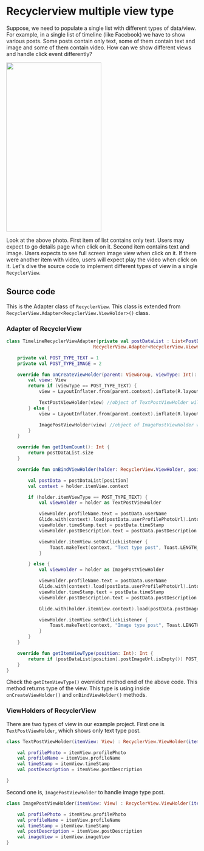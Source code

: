 # Recyclerview multiple view type

Suppose, we need to populate a single list with different types of data/view. For example, in a single list of timeline (like Facebook) we have to show various posts. Some posts contain only text, some of them contain text and image and some of them contain video. How can we show different views and handle click event differently?

<img src="https://raw.githubusercontent.com/hasancse91/recyclerview-multiple-view-type/master/data/Screenshot.png" width="250" height="444" />

Look at the above photo. First item of list contains only text. Users may expect to go details page when click on it. Second item contains text and image. Users expects to see full screen image view when click on it. If there were another item with video, users will expect play the video when click on it. Let's dive the source code to implement different types of view in a single `RecyclerView`.

## Source code
This is the Adapter class of `RecyclerView`. This class is extended from `RecyclerView.Adapter<RecyclerView.ViewHolder>()` class.
### Adapter of RecyclerView
```kotlin
class TimelineRecyclerViewAdapter(private val postDataList : List<PostData>): 
                                RecyclerView.Adapter<RecyclerView.ViewHolder>() {

    private val POST_TYPE_TEXT = 1
    private val POST_TYPE_IMAGE = 2

    override fun onCreateViewHolder(parent: ViewGroup, viewType: Int): RecyclerView.ViewHolder {
        val view: View
        return if (viewType == POST_TYPE_TEXT) {
            view = LayoutInflater.from(parent.context).inflate(R.layout.item_text_post, parent, false)

            TextPostViewHolder(view) //object of TextPostViewHolder will return
        } else {
            view = LayoutInflater.from(parent.context).inflate(R.layout.item_image_post, parent, false)

            ImagePostViewHolder(view) //object of ImagePostViewHolder will return
        }
    }

    override fun getItemCount(): Int {
        return postDataList.size
    }

    override fun onBindViewHolder(holder: RecyclerView.ViewHolder, position: Int) {

        val postData = postDataList[position]
        val context = holder.itemView.context

        if (holder.itemViewType == POST_TYPE_TEXT) {
            val viewHolder = holder as TextPostViewHolder

            viewHolder.profileName.text = postData.userName
            Glide.with(context).load(postData.userProfilePhotoUrl).into(viewHolder.profilePhoto)
            viewHolder.timeStamp.text = postData.timeStamp
            viewHolder.postDescription.text = postData.postDescription

            viewHolder.itemView.setOnClickListener {
                Toast.makeText(context, "Text type post", Toast.LENGTH_SHORT).show()
            }

        } else {
            val viewHolder = holder as ImagePostViewHolder

            viewHolder.profileName.text = postData.userName
            Glide.with(context).load(postData.userProfilePhotoUrl).into(viewHolder.profilePhoto)
            viewHolder.timeStamp.text = postData.timeStamp
            viewHolder.postDescription.text = postData.postDescription

            Glide.with(holder.itemView.context).load(postData.postImageUrl).into(viewHolder.imageView)

            viewHolder.itemView.setOnClickListener {
                Toast.makeText(context, "Image type post", Toast.LENGTH_SHORT).show()
            }
        }
    }

    override fun getItemViewType(position: Int): Int {
        return if (postDataList[position].postImageUrl.isEmpty()) POST_TYPE_TEXT else POST_TYPE_IMAGE
    }
}
```
Check the `getItemViewType()` overrided method end of the above code. This method returns type of the view. This type is using inside `onCreateViewHolder()` and `onBindViewHolder()` methods.
### ViewHolders of RecyclerView
There are two types of view in our example project. First one is `TextPostViewHolder`, which shows only text type post.
```kotlin
class TextPostViewHolder(itemView: View) : RecyclerView.ViewHolder(itemView) {

    val profilePhoto = itemView.profilePhoto
    val profileName = itemView.profileName
    val timeStamp = itemView.timeStamp
    val postDescription = itemView.postDescription

}
```
Second one is, `ImagePostViewHolder` to handle image type post.
```kotlin
class ImagePostViewHolder(itemView: View) : RecyclerView.ViewHolder(itemView) {

    val profilePhoto = itemView.profilePhoto
    val profileName = itemView.profileName
    val timeStamp = itemView.timeStamp
    val postDescription = itemView.postDescription
    val imageView = itemView.imageView
}
```
